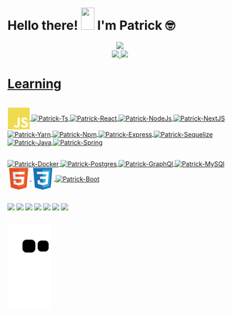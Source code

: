 <h1 align="left">Hello there! <img src="https://raw.githubusercontent.com/kaueMarques/kaueMarques/master/hi.gif" height= "50px" width="30px"> I'm Patrick 🤓</h1>

<div align="center">
   <img height="380em" src="https://user-images.githubusercontent.com/70382532/138322189-2db8df52-9dcb-40a0-88a8-c365466bd33d.gif"/>
</div>
<div align="center">
<a href="https://github.com/Patrick-Jabba">
<img height="150em" src="https://github-readme-stats.vercel.app/api?username=patrick-jabba&show_icons=true&theme=nightowl&include_all_commits=true&count_private=true"/>
<img height="150em" src="https://github-readme-stats.vercel.app/api/top-langs/?username=patrick-jabba&layout=compact&langs_count=7&theme=nightowl"/>

</div> 
   
# Learning
           
<div style="display: inline_block"><br>
<img align="center" alt="Patrick-Js" height="50" width="50" src="https://raw.githubusercontent.com/devicons/devicon/master/icons/javascript/javascript-plain.svg">
<img align="center" alt="Patrick-Ts" height="50" width="50" src="https://cdn.jsdelivr.net/gh/devicons/devicon/icons/typescript/typescript-original.svg" />
<img align="center" alt="Patrick-React" height="50" width="50" src="https://cdn.jsdelivr.net/gh/devicons/devicon/icons/react/react-original-wordmark.svg">
<img align="center" alt="Patrick-NodeJs" height="50" width="50" src="https://cdn.jsdelivr.net/gh/devicons/devicon/icons/nodejs/nodejs-original.svg" />
<img align="center" alt="Patrick-NextJS" height ="50" width= "50" src="https://cdn.jsdelivr.net/gh/devicons/devicon/icons/nextjs/nextjs-original.svg" />
<img align="center" alt="Patrick-Yarn" height="50" width="50" src="https://cdn.jsdelivr.net/gh/devicons/devicon/icons/yarn/yarn-original.svg" />   
<img align="center" alt="Patrick-Npm" height="50" width="50" src="https://cdn.jsdelivr.net/gh/devicons/devicon/icons/npm/npm-original-wordmark.svg" /> 
<img align="center" alt="Patrick-Express" height="50" width="50" src="https://cdn.jsdelivr.net/gh/devicons/devicon/icons/express/express-original.svg" />
<img align="center" alt="Patrick-Sequelize" height="50" width="50" src="https://cdn.jsdelivr.net/gh/devicons/devicon/icons/sequelize/sequelize-original.svg" />
<img align="center" alt="Patrick-Java" height="70" width="70" src="https://cdn.jsdelivr.net/gh/devicons/devicon/icons/java/java-original-wordmark.svg"/>
<img align="center" alt="Patrick-Spring" height="70" width="70" src="https://cdn.jsdelivr.net/gh/devicons/devicon/icons/spring/spring-original-wordmark.svg" />
 
##

<img align="center" alt="Patrick-Docker" height="70" width="70" src="https://cdn.jsdelivr.net/gh/devicons/devicon/icons/docker/docker-original-wordmark.svg" />
<img align="center" alt="Patrick-Postgres" height="70" width="70" src="https://cdn.jsdelivr.net/gh/devicons/devicon/icons/postgresql/postgresql-plain-wordmark.svg" />
<img align="center" alt="Patrick-GraphQl" height="70" width="70" src="https://cdn.jsdelivr.net/gh/devicons/devicon/icons/graphql/graphql-plain-wordmark.svg" />
<img align="center" alt="Patrick-MySQl" height="70" width="70" src="https://cdn.jsdelivr.net/gh/devicons/devicon/icons/mysql/mysql-original-wordmark.svg" />
<img align="center" alt="Patrick-HTML" height="50" width="50" src="https://raw.githubusercontent.com/devicons/devicon/master/icons/html5/html5-original.svg">
<img align="center" alt="Patrick-CSS" height="50" width="50" src="https://raw.githubusercontent.com/devicons/devicon/master/icons/css3/css3-original.svg">
<img align="center" alt="Patrick-Boot" height="50" width="50" src="https://cdn.jsdelivr.net/gh/devicons/devicon/icons/bootstrap/bootstrap-original-wordmark.svg" /> 
   
   
##
  
<a href="https://dev.to/patrickjabba" target="_blank"><img src="https://img.shields.io/badge/dev.to-0A0A0A?style=for-the-badge&logo=dev.to&logoColor=white" target="_blank"></a>
![](https://komarev.com/ghpvc/?username=patrick-jabba&style=for-the-badge)
<a href="https://www.linkedin.com/in/patrick-monteiro-fischer-1316369b/" target="_blank"><img src="https://img.shields.io/badge/-LinkedIn-%230077B5?style=for-the-badge&logo=linkedin&logoColor=white" target="_blank"></a>
<a href = "mailto:monteiromonterio@gmail.com"><img src="https://img.shields.io/badge/Gmail-D14836?style=for-the-badge&logo=gmail&logoColor=white" target="_blank"></a>
<a href="https://open.spotify.com/user/12167587969?si=86f1e8b83fa74a60" target="_blank"><img src="https://img.shields.io/badge/Spotify-1ED760?&style=for-the-badge&logo=spotify&logoColor=white" target="_blank"></a>
<a href="https://www.instagram.com/tricks_n_meeples/" target="_blank"><img src="https://img.shields.io/badge/-Instagram-%23E4405F?style=for-the-badge&logo=instagram&logoColor=white" target="_blank"></a>
<a href="https://twitter.com/SharpzinU" target="_blank"><img src="https://img.shields.io/badge/Twitter-1DA1F2?style=for-the-badge&logo=twitter&logoColor=white" target="_blank"></a>


## 

![Snake animation](https://github.com/patrick-jabba/patrick-jabba/blob/output/github-contribution-grid-snake.svg)


  
</div>
   

